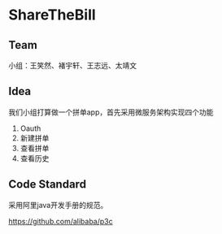 # ShareTheBill

## Team ##

小组：王笑然、褚宇轩、王志远、太靖文

## Idea ##

我们小组打算做一个拼单app，首先采用微服务架构实现四个功能

1. Oauth
2. 新建拼单
3. 查看拼单
4. 查看历史

## Code Standard ##

采用阿里java开发手册的规范。

https://github.com/alibaba/p3c